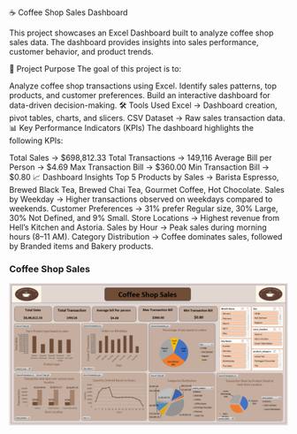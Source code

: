 ☕ Coffee Shop Sales Dashboard


This project showcases an Excel Dashboard built to analyze coffee shop sales data.
The dashboard provides insights into sales performance, customer behavior, and product trends.

📌 Project Purpose
The goal of this project is to:

Analyze coffee shop transactions using Excel.
Identify sales patterns, top products, and customer preferences.
Build an interactive dashboard for data-driven decision-making.
🛠 Tools Used
Excel → Dashboard creation, pivot tables, charts, and slicers.
CSV Dataset → Raw sales transaction data.
📊 Key Performance Indicators (KPIs)
The dashboard highlights the following KPIs:

Total Sales → $698,812.33
Total Transactions → 149,116
Average Bill per Person → $4.69
Max Transaction Bill → $360.00
Min Transaction Bill → $0.80
📈 Dashboard Insights
Top 5 Products by Sales → Barista Espresso, Brewed Black Tea, Brewed Chai Tea, Gourmet Coffee, Hot Chocolate.
Sales by Weekday → Higher transactions observed on weekdays compared to weekends.
Customer Preferences → 31% prefer Regular size, 30% Large, 30% Not Defined, and 9% Small.
Store Locations → Highest revenue from Hell’s Kitchen and Astoria.
Sales by Hour → Peak sales during morning hours (8–11 AM).
Category Distribution → Coffee dominates sales, followed by Branded items and Bakery products.


### Coffee Shop Sales 
![Coffee Shop Sales](https://github.com/manasi-sawant/Data-Analysts-Projects/blob/76b2265dd33d3006e07302565161011b7bbca296/Excel%20Project/Screenshot%202025-09-23%20192926.png)
